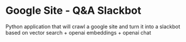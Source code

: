 # Google Site - Q&A Slackbot

Python application that will crawl a google site and turn it into a slackbot based on vector search + openai embeddings + openai chat
